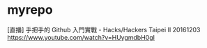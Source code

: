 # myrepo

[直播] 手把手的 Github 入門實戰 - Hacks/Hackers Taipei II 20161203
https://www.youtube.com/watch?v=HUygmdbH0gI
